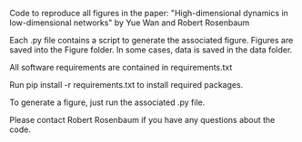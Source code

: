 Code to reproduce all figures in the paper:
"High-dimensional dynamics in low-dimensional networks"
by Yue Wan and Robert Rosenbaum

Each .py file contains a script to generate the associated figure. Figures are saved into the Figure folder. In some cases, data is saved in the data folder.

All software requirements are contained in requirements.txt

Run pip install -r requirements.txt to install required packages.

To generate a figure, just run the associated .py file.

Please contact Robert Rosenbaum if you have any questions about the code.


